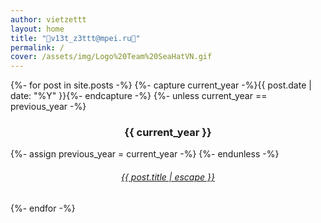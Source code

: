 ```yaml
---
author: vietzettt
layout: home
title: "🎉v13t_z3ttt@mpei.ru🎉"
permalink: /
cover: /assets/img/Logo%20Team%20SeaHatVN.gif
---
```

{%- for post in site.posts -%}
  {%- capture current_year -%}{{ post.date | date: "%Y" }}{%- endcapture -%}
  {%- unless current_year == previous_year -%}
    <h3 align="center">{{ current_year }}</h3>
    {%- assign previous_year = current_year -%}
  {%- endunless -%}
  <article class="post-item" align="center">
    <h6 class="post-item-title">
      <a href="{{ post.url }}">{{ post.title | escape }}</a>
    </h6>
  </article>
{%- endfor -%}
